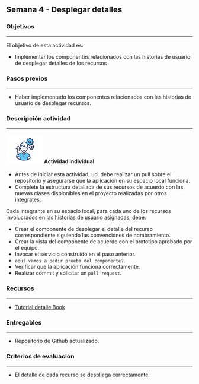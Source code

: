 ## Semana 4 - Desplegar detalles

### Objetivos

---

El objetivo de esta actividad es:

- Implementar los componentes relacionados con las historias de usuario de desplegar detalles de los recursos

### Pasos previos

---

- Haber implementado los componentes relacionados con las historias de usuario de desplegar recursos.

### Descripción actividad

---

#### ![](./../../assets/images/individuo.png) Actividad individual

- Antes de iniciar esta actividad, ud. debe realizar un pull sobre el repositorio y
  asegurarse que la aplicación en su espacio local funciona.
- Complete la estructura detallada de sus recursos de acuerdo con las nuevas clases displonibles en el proyecto realizadas por otros integrates.

Cada integrante en su espacio local, para cada uno de los recursos involucrados en las historias de usuario asignadas, debe:

- Crear el componente de desplegar el detalle del recurso correspondiente siguiendo las convenciones de nombramiento.
- Crear la vista del componente de acuerdo con el prototipo aprobado por el equipo.
- Invocar el servicio construido en el paso anterior.
- `aquí vamos a pedir prueba del componente?`.
- Verificar que la aplicación funciona correctamente.
- Realizar commit y solicitar un `pull request`.

### Recursos

---

- [Tutorial detalle Book](https://misovirtual.virtual.uniandes.edu.co/codelabs/angular-books-listar-detalle/#0)

### Entregables

---

- Repositorio de Github actualizado.

### Criterios de evaluación

---

- El detalle de cada recurso se despliega correctamente.

